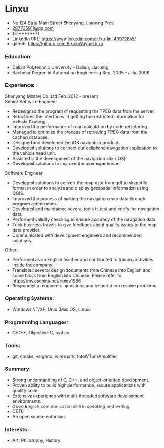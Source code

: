 Linxu
======
* No.124 Baita Main Street Shenyang, Liaoning Prov.
* 287735911@qq.com
* 151******71 
* LinkedIn URL: https://www.linkedin.com/in/xu-lin-439728b5/
* github: https://github.com/BruceWayneLinxu

### Education:
* Dalian Polytechnic University - Dalian, Liaoning
* Bachelor Degree in Automation Engineering  Sep. 2005 - July. 2009

### Experience:  
Shenyang Mxnavi Co.,Ltd  Feb, 2012 - present  
Senior Software Engineer
- Redesigned the program of requesting the TPEG data from the server.
- Refactored the interfaces of getting the restricted information for Vehicle Routing;
- Improved the performance of road calculation by code refactoring.
- Managed to optimize the process of retrieving TPEG data from the cached database.
- Designed and developed the iOS navigation product.
- Developed solutions to connect our cellphone navigation application to the vehicle head unit.
- Assisted in the development of the navigation sdk (iOS).
- Developed solutions to improve the user experience.
  
Software Engineer
- Developed solutions to convert the map data from gdf to shapefile format in order to analyze and display geospatial information using QGIS.
- Improved the process of making the navigation map data through program optimization.
- Developed and maintained several tools to test and verify the navigation data.
- Performed validity checking to ensure accuracy of the navigation data.
- Took business travels to give feedback about quality issues to the map data provider.
- Communicated with development engineers and recommended solutions.  
  
Other:
- Performed as an English teacher and contributed to training activities inside the company.
- Translated several design documents from Chinese into English and some blogs from English into Chinese. Please refer to https://my.oschina.net/randy1986
- Responded to engineers' questions and helped them resolve problems.

### Operating Systems:
- Windows NT/XP, Unix (Mac OS, Linux)

### Programming Languages:
- C/C++, Objective-C, python

### Tools:
- git, cmake, valgrind, wireshark, IntelVTuneAmplifier

### Summary:
- Strong understanding of C, C++, and object-oriented development.
- Proven ability to build high performance, secure applications with quality code.
- Extensive experience with multi-threaded software development environments.
- Good English communication skill in speaking and writing.
- CET6
- An open source enthusiast

### Interests:
- Art, Philosophy, History

